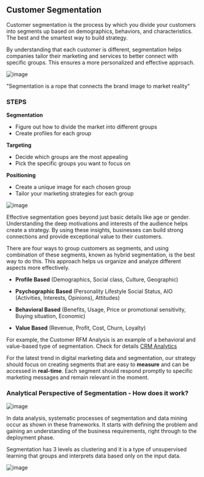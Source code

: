 ## Customer Segmentation
Customer segmentation is the process by which you divide your customers into segments up based on demographics, behaviors, and characteristics. The best and the smartest way to build strategy.

By understanding that each customer is different, segmentation helps companies tailor their marketing and services to better connect with specific groups. This ensures a more personalized and effective approach.

![image](https://github.com/BedirK/Customer-Analytics/assets/103532330/4378c206-a088-4a99-8f8a-8e3032287ce4)

"Segmentation is a rope that connects the brand image to market reality" 

### STEPS

**Segmentation**
  * Figure out how to divide the market into different groups
  * Create profiles for each group
    
**Targeting**
  * Decide which groups are the most appealing
  * Pick the specific groups you want to focus on

**Positioning**
  * Create a unique image for each chosen group
  * Tailor your marketing strategies for each group
    
![image](https://github.com/BedirK/Customer-Analytics/assets/103532330/d3e908db-f262-4078-9393-50dd492f39f6)


Effective segmentation goes beyond just basic details like age or gender. Understanding the deep motivations and interests of the audience helps create a strategy. By using these insights, businesses can build strong connections and provide exceptional value to their customers.

There are four ways to group customers as segments, and using combination of these segments, known as hybrid segmentation, is the best way to do this. This approach helps us organize and analyze different aspects more effectively. 

 - **Profile Based** (Demographics, Social class, Culture, Geographic)

 - **Psychographic Based** (Personality Lifestyle Social Status, AIO (Activities, Interests, Opinions), Attitudes)
   
 - **Behavioral Based** (Benefits, Usage, Price or promotional sensitivity, Buying situation, Economic)
   
 - **Value Based** (Revenue, Profit, Cost, Churn, Loyalty)

For example, the Customer RFM Analysis is an example of a behavioral and value-based type of segmentation. Check for details [CRM Analytics](https://github.com/BedirK/Customer-Analytics/tree/main/2%20-%20CRM%20Analytics%20%3A%20Behaviour%20Analytics)

For the latest trend in digital marketing data and segmentation, our strategy should focus on creating segments that are easy to **measure** and can be accessed in **real-time**. Each segment should respond promptly to specific marketing messages and remain relevant in the moment.

### Analytical Perspective of Segmentation - How does it work? 

![image](https://github.com/BedirK/Customer-Analytics/assets/103532330/f2afcf91-1793-4d82-a57b-1771514ced18)

In data analysis, systematic processes of segmentation and data mining occur as shown in these frameworks. It starts with defining the problem and gaining an understanding of the business requirements, right through to the deployment phase. 

Segmentation has 3 levels as clustering and it is a type of unsupervised learning that groups and interprets data based only on the input data.

![image](https://github.com/BedirK/Customer-Analytics/assets/103532330/87e4245e-d31f-480f-a1fe-379a8a37856e)

